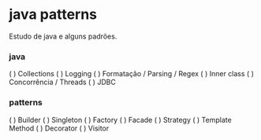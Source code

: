 # java patterns

Estudo de java e alguns padrões.


###  java
( ) Collections
( ) Logging 
( ) Formatação / Parsing / Regex
( ) Inner class
( ) Concorrência / Threads
( ) JDBC


### patterns
( ) Builder 
( ) Singleton
( ) Factory
( ) Facade
( ) Strategy
( ) Template Method
( ) Decorator
( ) Visitor